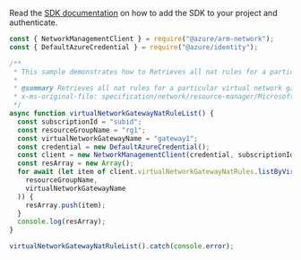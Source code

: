 Read the [SDK documentation](https://github.com/Azure/azure-sdk-for-js/blob/%40azure%2Farm-network_27.0.0/sdk/network/arm-network/README.md) on how to add the SDK to your project and authenticate.

```javascript
const { NetworkManagementClient } = require("@azure/arm-network");
const { DefaultAzureCredential } = require("@azure/identity");

/**
 * This sample demonstrates how to Retrieves all nat rules for a particular virtual network gateway.
 *
 * @summary Retrieves all nat rules for a particular virtual network gateway.
 * x-ms-original-file: specification/network/resource-manager/Microsoft.Network/stable/2021-05-01/examples/VirtualNetworkGatewayNatRuleList.json
 */
async function virtualNetworkGatewayNatRuleList() {
  const subscriptionId = "subid";
  const resourceGroupName = "rg1";
  const virtualNetworkGatewayName = "gateway1";
  const credential = new DefaultAzureCredential();
  const client = new NetworkManagementClient(credential, subscriptionId);
  const resArray = new Array();
  for await (let item of client.virtualNetworkGatewayNatRules.listByVirtualNetworkGateway(
    resourceGroupName,
    virtualNetworkGatewayName
  )) {
    resArray.push(item);
  }
  console.log(resArray);
}

virtualNetworkGatewayNatRuleList().catch(console.error);
```
